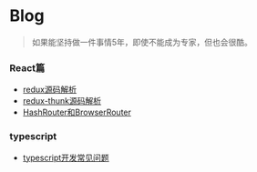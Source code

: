 # Blog
> 如果能坚持做一件事情5年，即使不能成为专家，但也会很酷。

### React篇
- [redux源码解析](https://github.com/lxnxbnq/blog/issues/1)
- [redux-thunk源码解析](https://github.com/lxnxbnq/blog/issues/2)
- [HashRouter和BrowserRouter](https://github.com/lxnxbnq/blog/issues/4)


### typescript
- [typescript开发常见问题](https://github.com/lxnxbnq/blog/issues/5)

